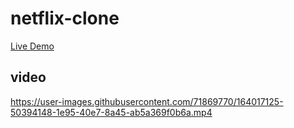 # netflix-clone

[Live Demo](https://netflix-clone-ff2d9.firebaseapp.com/)

## video

https://user-images.githubusercontent.com/71869770/164017125-50394148-1e95-40e7-8a45-ab5a369f0b6a.mp4

